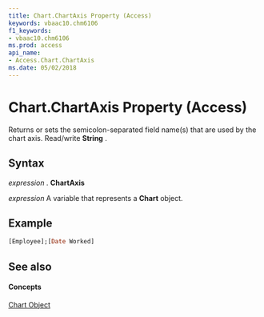 ```yaml
---
title: Chart.ChartAxis Property (Access)
keywords: vbaac10.chm6106
f1_keywords:
- vbaac10.chm6106
ms.prod: access
api_name:
- Access.Chart.ChartAxis
ms.date: 05/02/2018
---
```



# Chart.ChartAxis Property (Access)

Returns or sets the semicolon-separated field name(s) that are used by the chart axis. Read/write **String** .


## Syntax

 _expression_ . **ChartAxis**

 _expression_ A variable that represents a **Chart** object.


## Example

```vb
[Employee];[Date Worked]
```

## See also


#### Concepts


[Chart Object](chart-object-access.md)